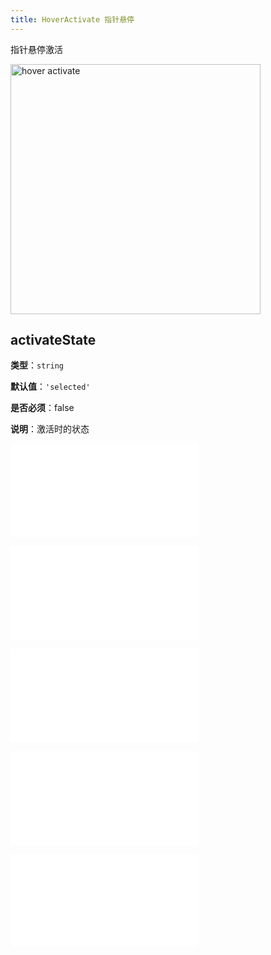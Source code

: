 ```yaml
---
title: HoverActivate 指针悬停
---
```


指针悬停激活

<img alt="hover activate" src="https://mdn.alipayobjects.com/huamei_qa8qxu/afts/img/A*tU9BQZd9bDYAAAAAAAAAAAAADmJ7AQ/original" height='400'/>

## activateState

**类型**：`string`

**默认值**：`'selected'`

**是否必须**：false

**说明**：激活时的状态

<embed src="../../common/BehaviorEventName.zh.md"></embed>

<embed src="../../common/BehaviorItemTypes.zh.md"></embed>

<embed src="../../common/BehaviorShouldBegin.zh.md"></embed>

<embed src="../../common/BehaviorThrottle.zh.md"></embed>

<embed src="../../common/IG6GraphEvent.zh.md"></embed>
